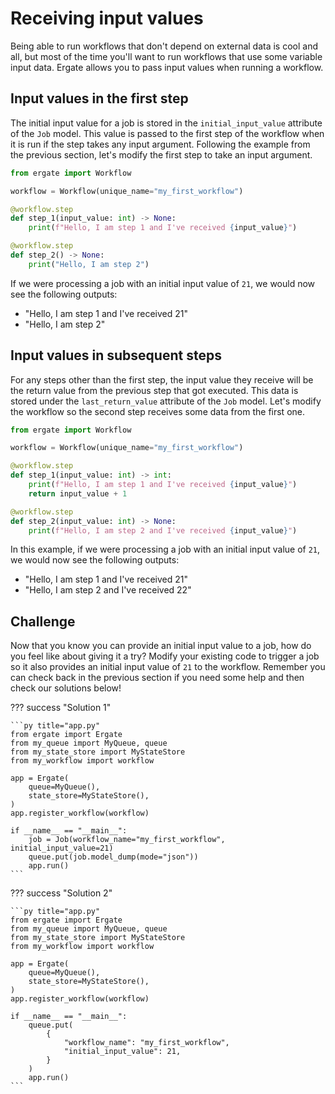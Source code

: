 # Receiving input values

Being able to run workflows that don't depend on external data is cool and all, but most of the time you'll want to run workflows that use some variable input data. Ergate allows you to pass input values when running a workflow.


## Input values in the first step

The initial input value for a job is stored in the `initial_input_value` attribute of the `Job` model. This value is passed to the first step of the workflow when it is run if the step takes any input argument. Following the example from the previous section, let's modify the first step to take an input argument.

```py title="my_workflow.py"
from ergate import Workflow

workflow = Workflow(unique_name="my_first_workflow")

@workflow.step
def step_1(input_value: int) -> None:
    print(f"Hello, I am step 1 and I've received {input_value}")

@workflow.step
def step_2() -> None:
    print("Hello, I am step 2")
```

If we were processing a job with an initial input value of `21`, we would now see the following outputs:

- "Hello, I am step 1 and I've received 21"
- "Hello, I am step 2"


## Input values in subsequent steps

For any steps other than the first step, the input value they receive will be the return value from the previous step that got executed. This data is stored under the `last_return_value` attribute of the `Job` model. Let's modify the workflow so the second step receives some data from the first one.

```py title="my_workflow.py"
from ergate import Workflow

workflow = Workflow(unique_name="my_first_workflow")

@workflow.step
def step_1(input_value: int) -> int:
    print(f"Hello, I am step 1 and I've received {input_value}")
    return input_value + 1

@workflow.step
def step_2(input_value: int) -> None:
    print(f"Hello, I am step 2 and I've received {input_value}")
```

In this example, if we were processing a job with an initial input value of `21`, we would now see the following outputs:

- "Hello, I am step 1 and I've received 21"
- "Hello, I am step 2 and I've received 22"


## Challenge

Now that you know you can provide an initial input value to a job, how do you feel like about giving it a try? Modify your existing code to trigger a job so it also provides an initial input value of `21` to the workflow. Remember you can check back in the previous section if you need some help and then check our solutions below!

??? success "Solution 1"

    ```py title="app.py"
    from ergate import Ergate
    from my_queue import MyQueue, queue
    from my_state_store import MyStateStore
    from my_workflow import workflow

    app = Ergate(
        queue=MyQueue(),
        state_store=MyStateStore(),
    )
    app.register_workflow(workflow)

    if __name__ == "__main__":
        job = Job(workflow_name="my_first_workflow", initial_input_value=21)
        queue.put(job.model_dump(mode="json"))
        app.run()
    ```

??? success "Solution 2"

    ```py title="app.py"
    from ergate import Ergate
    from my_queue import MyQueue, queue
    from my_state_store import MyStateStore
    from my_workflow import workflow

    app = Ergate(
        queue=MyQueue(),
        state_store=MyStateStore(),
    )
    app.register_workflow(workflow)

    if __name__ == "__main__":
        queue.put(
            {
                "workflow_name": "my_first_workflow",
                "initial_input_value": 21,
            }
        )
        app.run()
    ```

